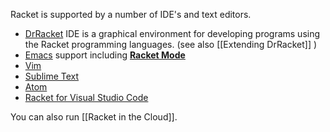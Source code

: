 
Racket is supported by a number of IDE's and text editors. 

* [DrRacket](http://docs.racket-lang.org/drracket/index.html) IDE is a graphical environment for developing programs using the Racket programming languages. (see also [[Extending DrRacket]] )
* [Emacs](https://docs.racket-lang.org/guide/Emacs.html) support including [**Racket Mode**](https://racket-mode.com)
* [Vim](https://docs.racket-lang.org/guide/Vim.html)
* [Sublime Text](https://docs.racket-lang.org/guide/Sublime_Text.html)
* [Atom](https://atom.io/packages/atom-ide-racket)
* [Racket for Visual Studio Code](https://marketplace.visualstudio.com/items?itemName=karyfoundation.racket)


You can also run [[Racket in the Cloud]].